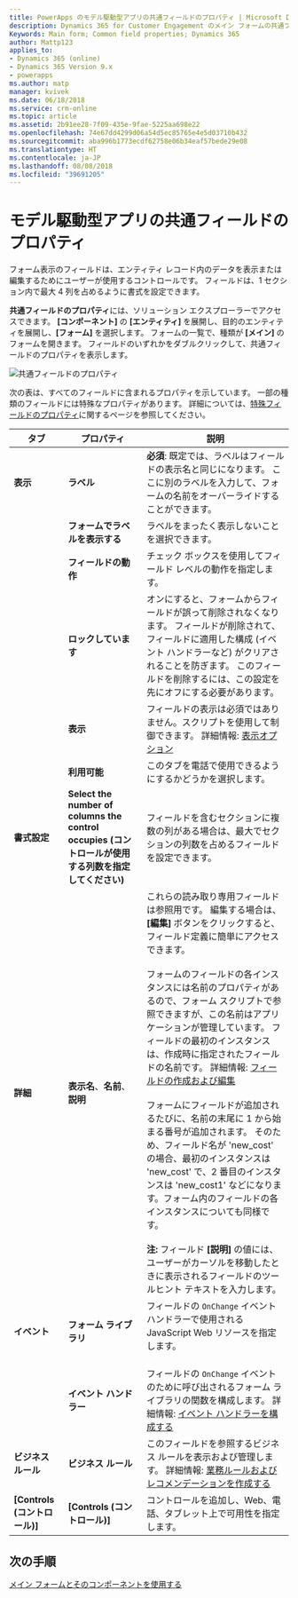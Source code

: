 ```yaml
---
title: PowerApps のモデル駆動型アプリの共通フィールドのプロパティ | Microsoft Docs
description: Dynamics 365 for Customer Engagement のメイン フォームの共通フィールドのプロパティについて説明します
Keywords: Main form; Common field properties; Dynamics 365
author: Mattp123
applies_to:
- Dynamics 365 (online)
- Dynamics 365 Version 9.x
- powerapps
ms.author: matp
manager: kvivek
ms.date: 06/18/2018
ms.service: crm-online
ms.topic: article
ms.assetid: 2b91ee28-7f09-435e-9fae-5225aa698e22
ms.openlocfilehash: 74e67dd4299d06a54d5ec85765e4e5d03710b432
ms.sourcegitcommit: aba996b1773ecdf62758e06b34eaf57bede29e08
ms.translationtype: HT
ms.contentlocale: ja-JP
ms.lasthandoff: 08/08/2018
ms.locfileid: "39691205"
---
```

# <a name="model-driven-app-common-field-properties"></a>モデル駆動型アプリの共通フィールドのプロパティ

 フォーム表示のフィールドは、エンティティ レコード内のデータを表示または編集するためにユーザーが使用するコントロールです。 フィールドは、1 セクション内で最大 4 列を占めるように書式を設定できます。  

**共通フィールドのプロパティ**には、ソリューション エクスプローラーでアクセスできます。 **[コンポーネント]** の **[エンティティ]** を展開し、目的のエンティティを展開し、**[フォーム]** を選択します。 フォームの一覧で、種類が **[メイン]** のフォームを開きます。 フィールドのいずれかをダブルクリックして、共通フィールドのプロパティを表示します。

![共通フィールドのプロパティ](media/common-field-properties.png)
  
次の表は、すべてのフィールドに含まれるプロパティを示しています。 一部の種類のフィールドには特殊なプロパティがあります。 詳細については、[特殊フィールドのプロパティ](special-field-properties-legacy.md)に関するページを参照してください。  
  
|タブ|プロパティ|説明|  
|---------|--------------|-----------------|  
|**表示**|**ラベル**|**必須**: 既定では、ラベルはフィールドの表示名と同じになります。 ここに別のラベルを入力して、フォームの名前をオーバーライドすることができます。|  
||**フォームでラベルを表示する**|ラベルをまったく表示しないことを選択できます。|  
||**フィールドの動作**|チェック ボックスを使用してフィールド レベルの動作を指定します。|  
||**ロックしています**|オンにすると、フォームからフィールドが誤って削除されなくなります。 フィールドが削除されて、フィールドに適用した構成 (イベント ハンドラーなど) がクリアされることを防ぎます。 このフィールドを削除するには、この設定を先にオフにする必要があります。|  
||**表示**|フィールドの表示は必須ではありません。スクリプトを使用して制御できます。 詳細情報: [表示オプション](visibility-options-legacy.md)|  
||**利用可能**|このタブを電話で使用できるようにするかどうかを選択します。|
|**書式設定**|**Select the number of columns the control occupies (コントロールが使用する列数を指定してください)**|フィールドを含むセクションに複数の列がある場合は、最大でセクションの列数を占めるフィールドを設定できます。|  
|**詳細**|**表示名**、**名前**、**説明**|これらの読み取り専用フィールドは参照用です。 編集する場合は、**[編集]** ボタンをクリックすると、フィールド定義に簡単にアクセスできます。<br /><br /> フォームのフィールドの各インスタンスには名前のプロパティがあるので、フォーム スクリプトで参照できますが、この名前はアプリケーションが管理しています。 フィールドの最初のインスタンスは、作成時に指定されたフィールドの名前です。 詳細情報: [フィールドの作成および編集](../common-data-service/create-edit-fields.md)<br /><br /> フォームにフィールドが追加されるたびに、名前の末尾に 1 から始まる番号が追加されます。 そのため、フィールド名が 'new_cost' の場合、最初のインスタンスは 'new_cost' で、2 番目のインスタンスは 'new_cost1' などになります。フォーム内のフィールドの各インスタンスについても同様です。<br /><br />**注:** フィールド **[説明]** の値には、ユーザーがカーソルを移動したときに表示されるフィールドのツールヒント テキストを入力します。|  
|**イベント**|**フォーム ライブラリ**|フィールドの `OnChange` イベント ハンドラーで使用される JavaScript Web リソースを指定します。<br /><br />|  
||**イベント ハンドラー**|フィールドの `OnChange` イベントのために呼び出されるフォーム ライブラリの関数を構成します。 詳細情報: [イベント ハンドラーを構成する](configure-event-handlers-legacy.md)|  
|**ビジネス ルール**|**ビジネス ルール**|このフィールドを参照するビジネス ルールを表示および管理します。 詳細情報: [業務ルールおよびレコメンデーションを作成する](create-business-rules-recommendations-apply-logic-form.md)|  
|**[Controls (コントロール)]**|**[Controls (コントロール)]**|コントロールを追加し、Web、電話、タブレット上で可用性を指定します。|  

## <a name="next-steps"></a>次の手順

[メイン フォームとそのコンポーネントを使用する](use-main-form-and-components.md)
